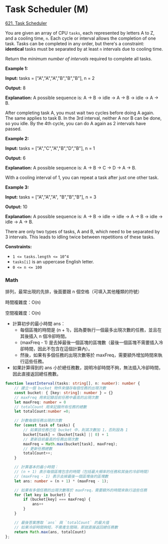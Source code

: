 # Task Scheduler (M)

[621. Task Scheduler](https://leetcode.com/problems/task-scheduler/)



You are given an array of CPU `tasks`, each represented by letters A to Z, and a cooling time, `n`. Each cycle or interval allows the completion of one task. Tasks can be completed in any order, but there's a constraint: **identical** tasks must be separated by at least `n` intervals due to cooling time.

​Return the _minimum number of intervals_ required to complete all tasks.

&#x20;

**Example 1:**

**Input:** tasks = \["A","A","A","B","B","B"], n = 2

**Output:** 8

**Explanation:** A possible sequence is: A -> B -> idle -> A -> B -> idle -> A -> B.

After completing task A, you must wait two cycles before doing A again. The same applies to task B. In the 3rd interval, neither A nor B can be done, so you idle. By the 4th cycle, you can do A again as 2 intervals have passed.

**Example 2:**

**Input:** tasks = \["A","C","A","B","D","B"], n = 1

**Output:** 6

**Explanation:** A possible sequence is: A -> B -> C -> D -> A -> B.

With a cooling interval of 1, you can repeat a task after just one other task.

**Example 3:**

**Input:** tasks = \["A","A","A", "B","B","B"], n = 3

**Output:** 10

**Explanation:** A possible sequence is: A -> B -> idle -> idle -> A -> B -> idle -> idle -> A -> B.

There are only two types of tasks, A and B, which need to be separated by 3 intervals. This leads to idling twice between repetitions of these tasks.

&#x20;

**Constraints:**

* `1 <= tasks.length <= 10^4`
* `tasks[i]` is an uppercase English letter.
* `0 <= n <= 100`



### Math

排列，最常出現的先排，後面要跟 n 個空格（可填入其他種類的符號）

時間複雜度：O(n)

空間複雜度：O(n)



* 計算初步的最小時間 ans：
  * 每個區塊的時間是 (n + 1)，因為要執行一個最多出現次數的任務，並且在其後插入 n 個冷卻時間。
  * &#x20;(maxFreq - 1) 是去掉最後一個區塊的區塊數（最後一個區塊不需要插入冷卻時間，因此不包含在這個計算內）。
  * 然後，如果有多個任務的出現次數等於 maxFreq，需要額外增加時間來執行這些任務。
* 如果計算得到的 ans 小於總任務數，說明冷卻時間不夠，無法插入冷卻時間，因此直接返回總任務數。

```typescript
function leastInterval(tasks: string[], n: number): number {
    // 建立一個 bucket 物件來儲存每個任務的出現次數
    const bucket: { [key: string]: number } = {}
    // maxFreq 用來記錄目前任務中最高的出現次數
    let maxFreq: number = 0
    // totalCount 用來記錄所有任務的總數
    let totalCount:number =0;

    // 計數每個任務出現的次數
    for (const task of tasks) {
        // 如果該任務已在 bucket 中，則其次數加 1，否則設為 1
        bucket[task] = (bucket[task] || 0) + 1
        // 更新目前最高的任務出現次數
        maxFreq = Math.max(bucket[task], maxFreq);
        // 更新任務總數
        totalCount++;
    }

    // 計算基本的最小時間：
    // (n + 1) 表示每個區塊包含的時間（包括最大頻率的任務和其後的冷卻時間）
    // (maxFreq - 1) 表示去掉最後一個區塊後的區塊數
    let ans: number = (n + 1) * (maxFreq - 1);

    // 如果有多個任務的出現次數等於 maxFreq，需要額外的時間來執行這些任務
    for (let key in bucket) {
        if (bucket[key] === maxFreq) {
            ans++
        }
    }

    // 最後答案應取 `ans` 與 `totalCount` 的最大值
    // 如果冷卻時間夠短，不需產生間隔，那就直接返回總任務數
    return Math.max(ans, totalCount)
};
```
